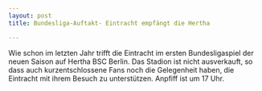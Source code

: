 ```yaml
---
layout: post
title: Bundesliga-Auftakt- Eintracht empfängt die Hertha

---
```


Wie schon im letzten Jahr trifft die Eintracht im ersten Bundesligaspiel der neuen Saison auf Hertha BSC Berlin. Das Stadion ist nicht ausverkauft, so dass auch kurzentschlossene Fans noch die Gelegenheit haben, die Eintracht mit ihrem Besuch zu unterstützen. Anpfiff ist um 17 Uhr.


